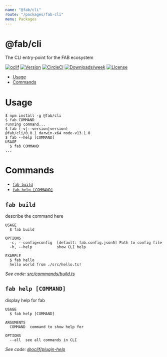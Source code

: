 ```yaml
---
name: "@fab/cli"
route: "/packages/fab-cli"
menu: Packages
---
```


@fab/cli
========

The CLI entry-point for the FAB ecosystem

[![oclif](https://img.shields.io/badge/cli-oclif-brightgreen.svg)](https://oclif.io)
[![Version](https://img.shields.io/npm/v/@fab/cli.svg)](https://npmjs.org/package/@fab/cli)
[![CircleCI](https://circleci.com/gh/fab-spec/fab/tree/master.svg?style=shield)](https://circleci.com/gh/fab-spec/fab/tree/master)
[![Downloads/week](https://img.shields.io/npm/dw/@fab/cli.svg)](https://npmjs.org/package/@fab/cli)
[![License](https://img.shields.io/npm/l/@fab/cli.svg)](https://github.com/fab-spec/fab/blob/master/package.json)

<!-- toc -->
* [Usage](#usage)
* [Commands](#commands)
<!-- tocstop -->
# Usage
<!-- usage -->
```sh-session
$ npm install -g @fab/cli
$ fab COMMAND
running command...
$ fab (-v|--version|version)
@fab/cli/0.0.1 darwin-x64 node-v13.1.0
$ fab --help [COMMAND]
USAGE
  $ fab COMMAND
...
```
<!-- usagestop -->
# Commands
<!-- commands -->
* [`fab build`](#fab-build)
* [`fab help [COMMAND]`](#fab-help-command)

## `fab build`

describe the command here

```
USAGE
  $ fab build

OPTIONS
  -c, --config=config  [default: fab.config.json5] Path to config file
  -h, --help           show CLI help

EXAMPLE
  $ fab hello
  hello world from ./src/hello.ts!
```

_See code: [src/commands/build.ts](https://github.com/fab-spec/fab/blob/v0.0.1/src/commands/build.ts)_

## `fab help [COMMAND]`

display help for fab

```
USAGE
  $ fab help [COMMAND]

ARGUMENTS
  COMMAND  command to show help for

OPTIONS
  --all  see all commands in CLI
```

_See code: [@oclif/plugin-help](https://github.com/oclif/plugin-help/blob/v2.1.6/src/commands/help.ts)_
<!-- commandsstop -->
